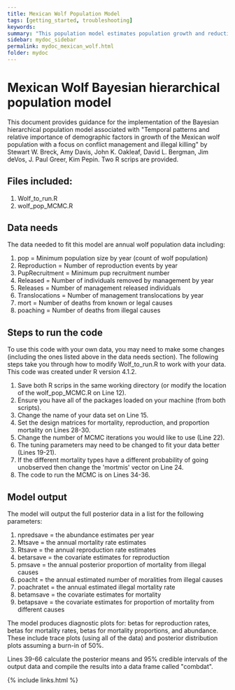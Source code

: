 ```yaml
---
title: Mexican Wolf Population Model
tags: [getting_started, troubleshooting]
keywords:
summary: "This population model estimates population growth and reduction factors for Mexican Wolves. "
sidebar: mydoc_sidebar
permalink: mydoc_mexican_wolf.html
folder: mydoc
---
```

# Mexican Wolf Bayesian hierarchical population model

This document provides guidance for the implementation of the Bayesian hierarchical population model associated with "Temporal patterns and relative importance of demographic factors in growth of the Mexican wolf population with a focus on conflict management and illegal killing" by Stewart W. Breck, Amy Davis, John K. Oakleaf, David L. Bergman, Jim deVos, J. Paul Greer, Kim Pepin. Two R scrips are provided. 

## Files included:

1. Wolf_to_run.R
2. wolf_pop_MCMC.R

## Data needs

The data needed to fit this model are annual wolf population data including:


1.  pop = Minimum population size by year (count of wolf population)
2.  Reproduction = Number of reproduction events by year
3.  PupRecruitment = Minimum pup recruitment number
4.  Released = Number of individuals removed by management by year
5.  Releases = Number of management released individuals
6.  Translocations = Number of management translocations by year
7.  mort = Number of deaths from known or legal causes
8.  poaching = Number of deaths from illegal causes

## Steps to run the code
To use this code with your own data, you may need to make some changes (including the ones listed above in the data needs section).  The following steps take you through how to modify Wolf_to_run.R to work with your data. This code was created under R version 4.1.2. 

1.	Save both R scrips in the same working directory (or modify the location of the wolf_pop_MCMC.R on Line 12).
2.	Ensure you have all of the packages loaded on your machine (from both scripts).
3.  Change the name of your data set on Line 15.
4.  Set the design matrices for mortality, reproduction, and proportion mortality on Lines 28-30.
5.  Change the number of MCMC iterations you would like to use (Line 22).
6.  The tuning parameters may need to be changed to fit your data better (Lines 19-21).
7.  If the different mortality types have a different probability of going unobserved then change the 'mortmis' vector on Line 24.
8.  The code to run the MCMC is on Lines 34-36.

## Model output

The model will output the full posterior data in a list for the following parameters:

1. npredsave = the abundance estimates per year
2. Mtsave = the annual mortality rate estimates
3. Rtsave = the annual reproduction rate estimates
4. betarsave = the covariate estimates for reproduction
5. pmsave = the annual posterior proportion of mortality from illegal causes
6. poacht = the annual estimated number of moralities from illegal causes
7. poachratet = the annual estimated illegal mortality rate
8. betamsave = the covariate estimates for mortality
9. betapsave = the covariate estimates for proportion of mortality from different causes


The model produces diagnostic plots for: betas for reproduction rates, betas for mortality rates, betas for mortality proportions, and abundance.  These include trace plots (using all of the data) and posterior distribution plots assuming a burn-in of 50%. 

Lines 39-66 calculate the posterior means and 95% credible intervals of the output data and compile the results into a data frame called "combdat". 
 
 
{% include links.html %}

